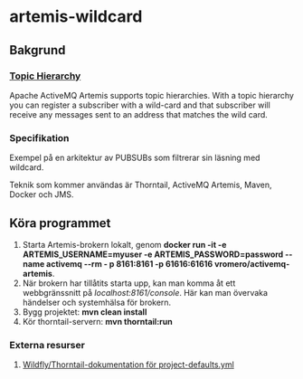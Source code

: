 # artemis-wildcard

## Bakgrund 
### [Topic Hierarchy](https://activemq.apache.org/artemis/docs/1.0.0/wildcard-syntax.html)
Apache ActiveMQ Artemis supports topic hierarchies. With a topic hierarchy you can register a subscriber with a wild-card and that     subscriber will receive any messages sent to an address that matches the wild card.

### Specifikation
Exempel på en arkitektur av PUBSUBs som filtrerar sin läsning med wildcard.

Teknik som kommer användas är Thorntail, ActiveMQ Artemis, Maven, Docker och JMS.

## Köra programmet

1. 
   Starta Artemis-brokern lokalt, genom **docker run -it  -e ARTEMIS_USERNAME=myuser -e ARTEMIS_PASSWORD=password --name activemq --rm   -    p 8161:8161   -p 61616:61616   vromero/activemq-artemis**. 
  1. 
     När brokern har tillåtits starta upp, kan man komma åt ett webbgränssnitt på *localhost:8161/console*. Här kan man övervaka händelser        och systemhälsa för brokern.
2. Bygg projektet: **mvn clean install**
3. Kör thorntail-servern: **mvn thorntail:run**

### Externa resurser

1. [Wildfly/Thorntail-dokumentation för project-defaults.yml](https://docs.thorntail.io/2.3.0.Final/)
